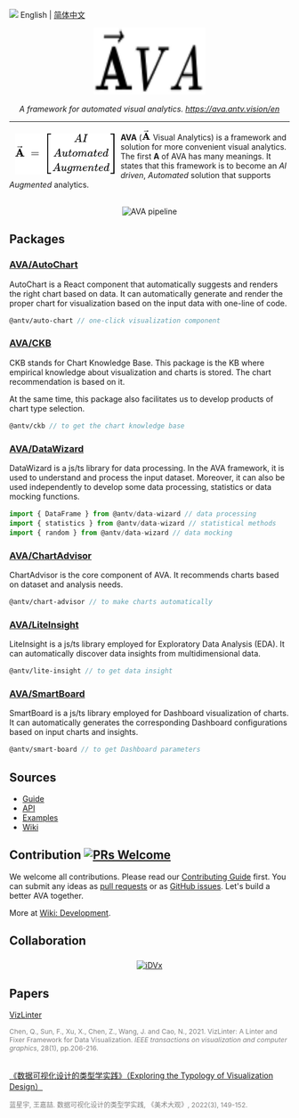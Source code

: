 <img src="https://gw.alipayobjects.com/zos/antfincdn/R8sN%24GNdh6/language.svg" width="18"> English | [简体中文](./zh-CN/README.zh-CN.md)

<div align="center">
  <img width="200" height="120" src="./common/img/logo.svg" alt="AVA logo">
</div>

<div align="center">

<i>A framework for automated visual analytics.</i>
<i><a href="https://ava.antv.vision/en"><https://ava.antv.vision/en></a></i>

</div>

----

<a href="https://ava.antv.vision"><img src="./common/img/vectorA.svg" align="left" width="180" hspace="10" vspace="6"></a>

**AVA** (<img src="./common/img/vectorASymbol.svg" width="16">  Visual Analytics) is a framework and solution for more convenient visual analytics. The first **A** of AVA  has many meanings. It states that this framework is to become an *AI driven*, *Automated* solution that supports *Augmented* analytics.

<br />

<div align="center">
  <img width="800" src="https://gw.alipayobjects.com/zos/antfincdn/oCtZLZ5Y%26/AVA%252520Pipeline.png" alt="AVA pipeline">
</div>

## Packages

### [AVA/AutoChart](https://github.com/antvis/AVA/blob/master/packages/auto-chart)

AutoChart is a React component that automatically suggests and renders the right chart based on data.
It can automatically generate and render the proper chart for visualization based on the input data with one-line of code.

```protobuf
@antv/auto-chart // one-click visualization component
```

### [AVA/CKB](https://github.com/antvis/AVA/tree/master/packages/knowledge)

CKB stands for Chart Knowledge Base.
This package is the KB where empirical knowledge about visualization and charts is stored. The chart recommendation is based on it.

At the same time, this package also facilitates us to develop products of chart type selection.


```protobuf
@antv/ckb // to get the chart knowledge base
```

### [AVA/DataWizard](https://github.com/antvis/AVA/tree/master/packages/data-wizard)

DataWizard is a js/ts library for data processing.
In the AVA framework, it is used to understand and process the input dataset.
Moreover, it can also be used independently to develop some data processing, statistics or data mocking functions.

```ts
import { DataFrame } from @antv/data-wizard // data processing
import { statistics } from @antv/data-wizard // statistical methods
import { random } from @antv/data-wizard // data mocking
```

### [AVA/ChartAdvisor](https://github.com/antvis/AVA/tree/master/packages/chart-advisor)

ChartAdvisor is the core component of AVA. It recommends charts based on dataset and analysis needs.

```protobuf
@antv/chart-advisor // to make charts automatically
```

### [AVA/LiteInsight](https://github.com/antvis/AVA/blob/master/packages/lite-insight)

LiteInsight is a js/ts library employed for Exploratory Data Analysis (EDA).
It can automatically discover data insights from multidimensional data.

```protobuf
@antv/lite-insight // to get data insight
```

### [AVA/SmartBoard](https://github.com/antvis/AVA/blob/master/packages/smart-board)

SmartBoard is a js/ts library employed for Dashboard visualization of charts.
It can automatically generates the corresponding Dashboard configurations based on input charts and insights.

```protobuf
@antv/smart-board // to get Dashboard parameters
```

## Sources

* [Guide](https://ava.antv.vision/en/docs/guide/intro)
* [API](https://ava.antv.vision/en/docs/api)
* [Examples](https://ava.antv.vision/en/examples/gallery)
* [Wiki](https://github.com/antvis/AVA/wiki)

## Contribution [![PRs Welcome](https://img.shields.io/badge/PRs-welcome-brightgreen.svg?style=flat-square)](http://makeapullrequest.com)

We welcome all contributions. Please read our [Contributing Guide](./CONTRIBUTING.md) first. You can submit any ideas as [pull requests](https://github.com/antvis/AVA/pulls) or as [GitHub issues](https://github.com/antvis/AVA/issues). Let's build a better AVA together.

More at [Wiki: Development](https://github.com/antvis/AVA/wiki/Development).

## Collaboration

<div align="center">
  <a href="https://idvxlab.com/"><img src="https://gw.alipayobjects.com/zos/antfincdn/rxgntN5msN/idvx.png" alt="iDVx" width="140" align="middle" hspace="20"></a>
</div>

## Papers

[VizLinter](https://vegalite-linter.idvxlab.com/)

<div style="font-size: 12px; color: grey">
Chen, Q., Sun, F., Xu, X., Chen, Z., Wang, J. and Cao, N., 2021. VizLinter: A Linter and Fixer Framework for Data Visualization. <i>IEEE transactions on visualization and computer graphics</i>, 28(1), pp.206-216.
</div>
<br>

[《数据可视化设计的类型学实践》（Exploring the Typology of Visualization Design）](https://oversea.cnki.net/KCMS/detail/detail.aspx?dbcode=CJFD&dbname=CJFDAUTO&filename=MSDG202203021&uniplatform=OVERSEAS_EN&v=HcZsiecIxauSoKEB1s92_BImgnrMiazYsfZUpb-gcl0zXYx_MEwv5alz1UgtPjz1)

<div style="font-size: 12px; color: grey">
蓝星宇, 王嘉喆. 数据可视化设计的类型学实践, 《美术大观》, 2022(3), 149-152.
</div>
